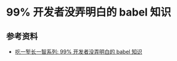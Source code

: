 # 99% 开发者没弄明白的 babel 知识

## 参考资料

-   [吃一堑长一智系列: 99% 开发者没弄明白的 babel 知识](https://github.com/pigcan/blog/issues/26)
